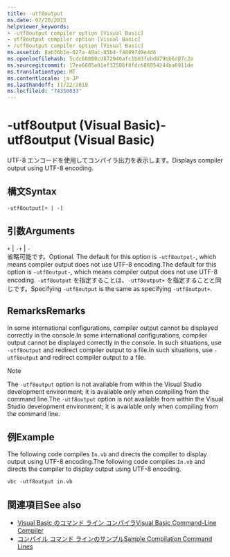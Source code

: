 ```yaml
---
title: -utf8output
ms.date: 07/20/2015
helpviewer_keywords:
- -utf8output compiler option [Visual Basic]
- utf8output compiler option [Visual Basic]
- /utf8output compiler option [Visual Basic]
ms.assetid: 8ab36b1e-027a-49ac-85b4-f48997d9e4d6
ms.openlocfilehash: 5cdc60888cd872940afc1b03febd879bb6d87c2e
ms.sourcegitcommit: 17ee6605e01ef32506f8fdc686954244ba6911de
ms.translationtype: MT
ms.contentlocale: ja-JP
ms.lasthandoff: 11/22/2019
ms.locfileid: "74350833"
---
```

# <a name="-utf8output-visual-basic"></a><span data-ttu-id="362d2-102">-utf8output (Visual Basic)</span><span class="sxs-lookup"><span data-stu-id="362d2-102">-utf8output (Visual Basic)</span></span>
<span data-ttu-id="362d2-103">UTF-8 エンコードを使用してコンパイラ出力を表示します。</span><span class="sxs-lookup"><span data-stu-id="362d2-103">Displays compiler output using UTF-8 encoding.</span></span>  
  
## <a name="syntax"></a><span data-ttu-id="362d2-104">構文</span><span class="sxs-lookup"><span data-stu-id="362d2-104">Syntax</span></span>  
  
```console  
-utf8output[+ | -]  
```  
  
## <a name="arguments"></a><span data-ttu-id="362d2-105">引数</span><span class="sxs-lookup"><span data-stu-id="362d2-105">Arguments</span></span>  
 <span data-ttu-id="362d2-106">`+` &#124; `-`</span><span class="sxs-lookup"><span data-stu-id="362d2-106">`+` &#124; `-`</span></span>  
 <span data-ttu-id="362d2-107">省略可能です。</span><span class="sxs-lookup"><span data-stu-id="362d2-107">Optional.</span></span> <span data-ttu-id="362d2-108">The default for this option is `-utf8output-`, which means compiler output does not use UTF-8 encoding.</span><span class="sxs-lookup"><span data-stu-id="362d2-108">The default for this option is `-utf8output-`, which means compiler output does not use UTF-8 encoding.</span></span> <span data-ttu-id="362d2-109">`-utf8output` を指定することは、`-utf8output+` を指定することと同じです。</span><span class="sxs-lookup"><span data-stu-id="362d2-109">Specifying `-utf8output` is the same as specifying `-utf8output+`.</span></span>  
  
## <a name="remarks"></a><span data-ttu-id="362d2-110">Remarks</span><span class="sxs-lookup"><span data-stu-id="362d2-110">Remarks</span></span>  
 <span data-ttu-id="362d2-111">In some international configurations, compiler output cannot be displayed correctly in the console.</span><span class="sxs-lookup"><span data-stu-id="362d2-111">In some international configurations, compiler output cannot be displayed correctly in the console.</span></span> <span data-ttu-id="362d2-112">In such situations, use `-utf8output` and redirect compiler output to a file.</span><span class="sxs-lookup"><span data-stu-id="362d2-112">In such situations, use `-utf8output` and redirect compiler output to a file.</span></span>  
  
> [!NOTE]
> <span data-ttu-id="362d2-113">The `-utf8output` option is not available from within the Visual Studio development environment; it is available only when compiling from the command line.</span><span class="sxs-lookup"><span data-stu-id="362d2-113">The `-utf8output` option is not available from within the Visual Studio development environment; it is available only when compiling from the command line.</span></span>  
  
## <a name="example"></a><span data-ttu-id="362d2-114">例</span><span class="sxs-lookup"><span data-stu-id="362d2-114">Example</span></span>  
 <span data-ttu-id="362d2-115">The following code compiles `In.vb` and directs the compiler to display output using UTF-8 encoding.</span><span class="sxs-lookup"><span data-stu-id="362d2-115">The following code compiles `In.vb` and directs the compiler to display output using UTF-8 encoding.</span></span>  
  
```console  
vbc -utf8output in.vb  
```  
  
## <a name="see-also"></a><span data-ttu-id="362d2-116">関連項目</span><span class="sxs-lookup"><span data-stu-id="362d2-116">See also</span></span>

- [<span data-ttu-id="362d2-117">Visual Basic のコマンド ライン コンパイラ</span><span class="sxs-lookup"><span data-stu-id="362d2-117">Visual Basic Command-Line Compiler</span></span>](../../../visual-basic/reference/command-line-compiler/index.md)
- [<span data-ttu-id="362d2-118">コンパイル コマンド ラインのサンプル</span><span class="sxs-lookup"><span data-stu-id="362d2-118">Sample Compilation Command Lines</span></span>](../../../visual-basic/reference/command-line-compiler/sample-compilation-command-lines.md)
